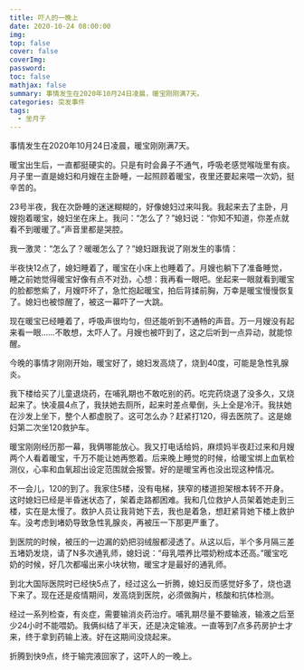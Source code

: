 ```yaml
---
title: 吓人的一晚上
date: 2020-10-24 08:00:00
img: 
top: false
cover: false
coverImg: 
password: 
toc: false
mathjax: false
summary: 事情发生在2020年10月24日凌晨，暖宝刚刚满7天。
categories: 突发事件
tags:
  - 坐月子
---
```


事情发生在2020年10月24日凌晨，暖宝刚刚满7天。

暖宝出生后，一直都挺硬实的。只是有时会鼻子不通气，呼吸老感觉喉咙里有痰。月子里一直是媳妇和月嫂在主卧睡，一起照顾着暖宝，夜里还要起来喂一次奶，挺辛苦的。

23号半夜，我在次卧睡的迷迷糊糊的，好像媳妇过来叫我。我起来去了主卧，月嫂抱着暖宝，媳妇坐在床上。我问：“怎么了？”媳妇说：“你知不知道，你差点就看不到暖暖了。”声音里都是哭腔。

我一激灵：“怎么了？暖暖怎么了？”媳妇跟我说了刚发生的事情：

半夜快12点了，媳妇睡着了，暖宝在小床上也睡着了。月嫂也躺下了准备睡觉，睡之前她觉得暖宝好像有点不对劲，心想：我再看一眼吧。坐起来一眼就看到暖宝的脸都憋紫了，月嫂吓坏了，急忙抱起暖宝，拍后背揉前胸，万幸是暖宝慢慢恢复了。媳妇也被惊醒了，被这一幕吓了一大跳。

现在暖宝已经睡着了，呼吸声很均匀，但还能听到不通畅的声音。万一月嫂没有起来看一眼……不敢想，太吓人了。月嫂也被吓到了，这之后听到一点异动，就能惊醒。

今晚的事情才刚刚开始，暖宝好了，媳妇发高烧了，烧到40度，可能是急性乳腺炎。

我下楼给买了儿童退烧药，在哺乳期也不敢吃别的药。吃完药烧退了没多久，又烧起来了。快凌晨4点了，我扶她去厕所，起来时差点晕倒，头上全是冷汗。我扶她在沙发上坐下，整个人都虚脱了。这可怎么办？赶紧打120，得去医院了。这是媳妇第二次坐120救护车。

暖宝刚刚经历那一幕，我俩哪能放心。我又打电话给妈，麻烦妈半夜赶过来和月嫂两个人看着暖宝，千万不能让她再憋着。后来晚上睡觉的时候，给暖宝绑上血氧检测仪，心率和血氧超出设定范围就会报警。好的是暖宝再也没出现这种情况。

不一会儿，120的到了。我家住5楼，没有电梯，狭窄的楼道担架根本转不开身。这时媳妇已经是半昏迷状态了，架着走路都困难。我和几位救护人员架着她走到三楼，实在是太慢了。救护人员让我背她下去，我也是着急，想赶紧背她下楼上救护车。没考虑到堵奶导致急性乳腺炎，再被压一下那更严重了。

到医院的时候，被压的一边漏的奶把羽绒服都浸透了。从这以后，半个多月隔三差五堵奶发烧，请了N多次通乳师，媳妇说：“母乳喂养比喂奶粉成本还高。”暖宝吃奶的时候，好几次都嘬出来小块状物，暖宝才是最好的通乳师。

到北大国际医院时已经快5点了，经过这么一折腾，媳妇反而感觉好多了，烧也退下来了。现在还是疫情期间，发高烧到医院，必须做胸片，核酸和抗体检测。

经过一系列检查，有炎症，需要输消炎药治疗。哺乳期尽量不要输液，输液之后至少24小时不能喂奶。我俩纠结了半天，还是决定输液。一直等到7点多药房护士才来，终于拿到药输上液。好在这期间没烧起来。

折腾到快9点，终于输完液回家了，这吓人的一晚上。
